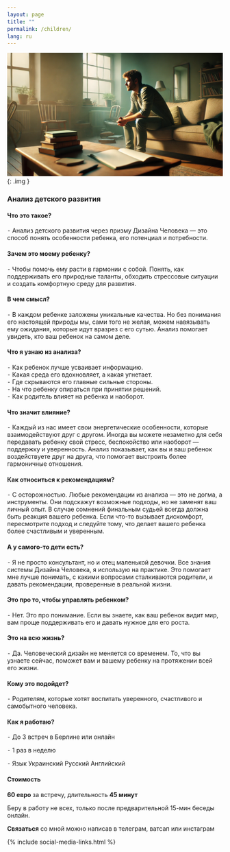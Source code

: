 ```yaml
---
layout: page
title: ""
permalink: /children/
lang: ru
---
```


![Alt text](/assets/images/tmp.png){: .img }

### Анализ детского развития  

#### Что это такое?
⁃ Анализ детского развития через призму Дизайна Человека — это способ понять особенности ребенка, его потенциал и потребности.  

#### Зачем это моему ребенку?
⁃ Чтобы помочь ему расти в гармонии с собой. Понять, как поддерживать его природные таланты, обходить стрессовые ситуации и создать комфортную среду для развития.  

#### В чем смысл?
⁃ В каждом ребенке заложены уникальные качества. Но без понимания его настоящей природы мы, сами того не желая, можем навязывать ему ожидания, которые идут вразрез с его сутью. Анализ помогает увидеть, кто ваш ребенок на самом деле.  

#### Что я узнаю из анализа?
⁃ Как ребенок лучше усваивает информацию.  
⁃ Какая среда его вдохновляет, а какая угнетает.  
⁃ Где скрываются его главные сильные стороны.  
⁃ На что ребенку опираться при принятии решений.  
⁃ Как родитель влияет на ребенка и наоборот.  

#### Что значит влияние?
⁃ Каждый из нас имеет свои энергетические особенности, которые взаимодействуют друг с другом. Иногда вы можете незаметно для себя передавать ребенку свой стресс, беспокойство или наоборот — поддержку и уверенность. Анализ показывает, как вы и ваш ребенок воздействуете друг на друга, что помогает выстроить более гармоничные отношения.  

#### Как относиться к рекомендациям?  
⁃ С осторожностью. Любые рекомендации из анализа — это не догма, а инструменты. Они подскажут возможные подходы, но не заменят ваш личный опыт. В случае сомнений финальным судьей всегда должна быть реакция вашего ребенка. Если что-то вызывает дискомфорт, пересмотрите подход и следуйте тому, что делает вашего ребенка более счастливым и уверенным.  

#### А у самого-то дети есть?
⁃ Я не просто консультант, но и отец маленькой девочки. Все знания системы Дизайна Человека, я использую на практике. Это помогает мне лучше понимать, с какими вопросами сталкиваются родители, и давать рекомендации, проверенные в реальной жизни.

#### Это про то, чтобы управлять ребенком?
⁃ Нет. Это про понимание. Если вы знаете, как ваш ребенок видит мир, вам проще поддерживать его и давать нужное для его роста.  

#### Это на всю жизнь?
⁃ Да. Человеческий дизайн не меняется со временем. То, что вы узнаете сейчас, поможет вам и вашему ребенку на протяжении всей его жизни.  

#### Кому это подойдет?
⁃ Родителям, которые хотят воспитать уверенного, счастливого и самобытного человека.  

#### Как я работаю?
⁃ До 3 встреч в Берлине или онлайн

⁃ 1 раз в неделю

⁃ Язык Украинский Русский Английский

#### Стоимость
**60 евро** за встречу, длительность **45 минут**

Беру в работу не всех, только после предварительной 15-мин беседы онлайн.

**Связаться** со мной можно написав в телеграм, ватсап или инстаграм

{% include social-media-links.html %}
